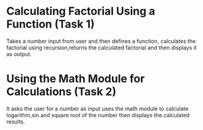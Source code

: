 # Calculating Factorial Using a Function (Task 1)
Takes a number input from user and then defines a function, calculates the factorial using recursion,returns the calculated factorial and then displays it as output.

# Using the Math Module for Calculations (Task 2)
It asks the user for a number as input uses the math module to calculate logarithm,sin and square root of the number then displays the calculated results.
